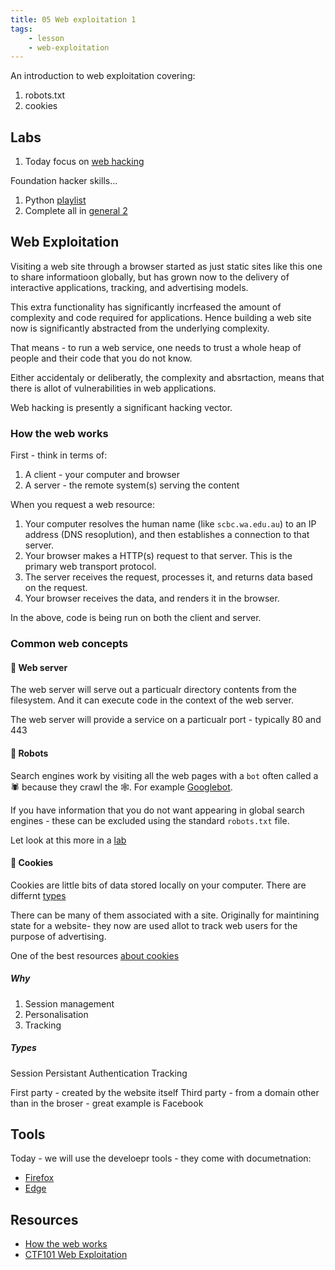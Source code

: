 ```yaml
---
title: 05 Web exploitation 1
tags:
    - lesson
    - web-exploitation
---
```


An introduction to web exploitation covering:

1. robots.txt
1. cookies

## Labs

1. Today focus on [web hacking](../labs/web/pico_web_client.md)

Foundation hacker skills...

1. Python [playlist](../labs/pico_playlist_python.md)
1. Complete all in [general 2](../labs/pico_playlist_general_2.md)

## Web Exploitation

Visiting a web site through a browser started as just static sites like this one to share informatioon globally,
but has grown now to the delivery of interactive applications, tracking, and advertising models.

This extra functionality has significantly incrfeased the amount of complexity and code required for applications.
Hence building a web site now is significantly abstracted from the underlying complexity.

That means - to run a web service, one needs to trust a whole heap of people and their code that you do not know.

Either accidentaly or deliberatly, the complexity and absrtaction, means that there is allot of vulnerabilities in web applications.

Web hacking is presently a significant hacking vector.

### How the web works

First - think in terms of:

1. A client - your computer and browser
1. A server  - the remote system(s) serving the content

When you request a web resource:

1. Your computer resolves the human name (like `scbc.wa.edu.au`) to an IP address (DNS resoplution), and then establishes a connection to that server.
1. Your browser makes a HTTP(s) request to that server. This is the primary web transport protocol.
1. The server receives the request, processes it, and returns data based on the request.
1. Your browser receives the data, and renders it in the browser.

In the above, code is being run on both the client and server.

### Common web concepts

#### 🍦 Web server

The web server will serve out a particualr directory contents from the filesystem. And it can execute code in the context of the web server.

The web server will provide a service on a particualr port - typically 80 and 443

#### 🤖 Robots

Search engines work by visiting all the web pages with a `bot` often called a 🕷️ because they crawl the 🕸️.
For example [Googlebot](https://developers.google.com/search/docs/crawling-indexing/googlebot).

If you have information that you do not want appearing in global search engines - these can be excluded using the standard `robots.txt` file.

Let look at this more in a [lab](../labs/pico_web_client.md#where-are-the-robots)

#### 🍪 Cookies

Cookies are little bits of data stored locally on your computer. There are differnt [types](https://www.cloudflare.com/en-gb/learning/privacy/what-are-cookies/)

There can be many of them associated with a site. Originally for maintining state for a website- they now are used allot to track web users for the purpose of advertising.

One of the best resources [about cookies](https://curl.se/docs/http-cookies.html)

##### Why

1. Session management
1. Personalisation
1. Tracking

##### Types

Session
Persistant
Authentication
Tracking

First party - created by the website itself
Third party - from a domain other than in the broser - great example is Facebook

## Tools

Today - we will use the develoepr tools - they come with documetnation:

* [Firefox](https://developer.mozilla.org/en-US/docs/Learn/Common_questions/Tools_and_setup/What_are_browser_developer_tools)
* [Edge](https://learn.microsoft.com/en-us/microsoft-edge/devtools-guide-chromium/overview)

## Resources

* [How the web works](https://developer.mozilla.org/en-US/docs/Learn/Getting_started_with_the_web/How_the_Web_works)
* [CTF101 Web Exploitation](https://ctf101.org/web-exploitation/)
